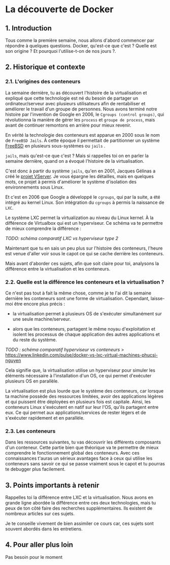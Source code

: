 # La découverte de Docker

## 1. Introduction
Tous comme la première semaine, nous allons d'abord commencer par répondre à quelques questions.
Docker, qu'est-ce que c'est ? Quelle est son origine ? Et pourquoi l'utilise-t-on de nos jours ?.

## 2. Historique et contexte
### 2.1. L'origines des conteneurs
La semaine dernière, tu as découvert l'histoire de la virtualisation et 
expliqué que cette technologie est né du besoin de partager un ordinateur/serveur avec plusieurs utilisateurs afin de rentabiliser et améliorer le travail d'un groupe de personnes.
Nous avons terminé notre histoire par l'invention de Google en 2006, le `Cgroups (control groups)`, 
qui révolutionna la manière de gérer les `process` et `groupe de process`, mais avant de continuer remontons en arrière pour mieux revenir.

En vérité la technologie des conteneurs est apparue en 2000 sous le nom de `FreeBSD Jails`. 
À cette époque il permettait de partitionner un système [FreeBSD](https://www.techno-science.net/definition/7667.html) en plusieurs sous-systèmes ou `jails` . 

`jails`, mais qu'est-ce que c'est ? Mais si rappelles toi on en parler la semaine dernière, quand on a évoqué l'histoire de la virtualisation.

C'est donc à partir du système `jails`, qu'en en 2001, Jacques Gélinas a créé le [projet VServer](https://fr.wikipedia.org/wiki/Linux_Virtual_Server). 
Je vous épargne les détailles, mais en quelques mots, ce projet à permis d'améliorer le système d'isolation des environnements sous Linux. 

Et c'est en 2006 que Google a développé le `cgroups`, qui par la suite, a été intégré au kernel Linux.
Son intégration du `cgroups` à permis la naissance de `LXC`.

Le système LXC permet la virtualization au niveau du Linux kernel. À la différence de Virtualbox qui est un hyperviseur.
Ce schéma va te permettre de mieux comprendre la différence :

*TODO: schéma comparatif LXC vs hyperviseur type 2*


Maintenant que tu en sais un peu plus sur l'histoire des conteneurs, l'heure est venue d'aller voir sous le capot ce qui se cache derrière les conteneurs.

Mais avant d'aborder ces sujets, afin que soit claire pour toi, analysons la différence entre la virtualisation et les conteneurs.

### 2.2. Quelle est la différence les conteneurs et la virtualisation ?
Ce n'est pas tout à fait la même chose, comme je te l'ai dit la semaine dernière les conteneurs sont une forme de virtualisation. 
Cependant, laisse-moi être encore plus précis :

- la virtualisation permet à plusieurs OS de s'exécuter simultanément sur une seule machine/serveur.


- alors que les conteneurs, partagent le même noyau d'exploitation et isolent les processus de chaque application des autres applications et du reste du système.

*TODO : schéma comparatif hyperviseur vs conteneurs* > https://www.linkedin.com/pulse/docker-vs-lxc-virtual-machines-phucsi-nguyen


Cela signifie que, la virtualisation utilise un hyperviseur pour simuler les éléments nécessaire à l'installation d'un OS, 
ce qui permet d'exécuter plusieurs OS en parallèle. 

La virtualisation est plus lourde que le système des conteneurs, car lorsque ta machine possède des ressources limitées, 
avoir des applications légères et qui puissent être déployées en plusieurs fois est capitale. 
Ainsi, les conteneurs Linux s'exécutent en natif sur leur l'OS, qu'ils partagent entre eux.
Ce qui permet aux applications/services de rester légers et de s'exécuter rapidement et en parallèle.


### 2.3. Les conteneurs
Dans les ressources suivantes, tu vas découvrir les différents composants d'un conteneur.
Cette partie bien que théorique va te permettre de mieux comprendre le fonctionnement global des conteneurs.
Avec ces connaissances t'auras un sérieux avantages face à ceux qui utilise les conteneurs sans savoir ce qui se passe vraiment sous le capot 
et tu pourras te debugger plus facilement.


## 3. Points importants à retenir
Rappelles toi la différence entre LXC et la virtualisation. 
Nous avons en grande ligne abordée la différence entre ces deux technologies, mais tu peux de ton côté faire des recherches supplémentaires.
Ils existent de nombreux articles sur ces sujets.

Je te conseille vivement de bien assimiler ce cours car, ces sujets sont souvent abordés dans les entretiens.

## 4. Pour aller plus loin
Pas besoin pour le moment
